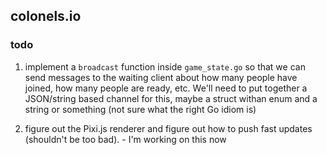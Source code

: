 ## colonels.io

### todo
1. implement a `broadcast` function inside `game_state.go` so that we can send messages to the waiting client about how many people have joined, how many people are ready, etc. We'll need to put together a JSON/string based channel for this, maybe a struct withan enum and a string or something (not sure what the right Go idiom is)

2. figure out the Pixi.js renderer and figure out how to push fast updates (shouldn't be too bad). - I'm working on this now
